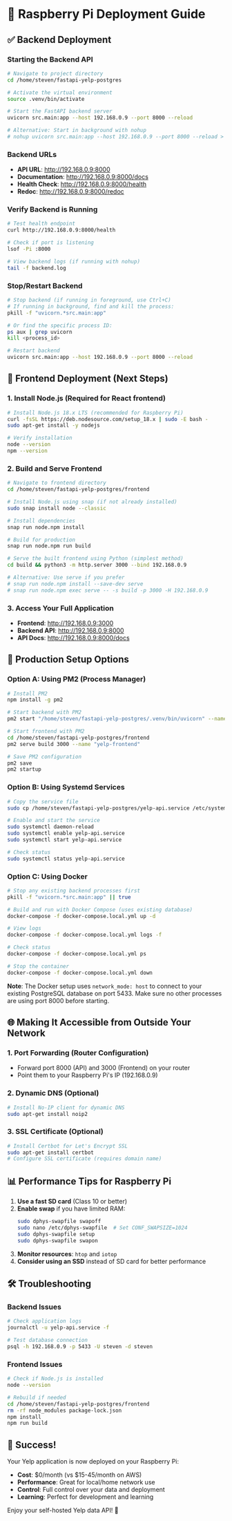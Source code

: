 # 🍓 Raspberry Pi Deployment Guide

## ✅ Backend Deployment

### Starting the Backend API

```bash
# Navigate to project directory
cd /home/steven/fastapi-yelp-postgres

# Activate the virtual environment
source .venv/bin/activate

# Start the FastAPI backend server
uvicorn src.main:app --host 192.168.0.9 --port 8000 --reload

# Alternative: Start in background with nohup
# nohup uvicorn src.main:app --host 192.168.0.9 --port 8000 --reload > backend.log 2>&1 &
```

### Backend URLs
- **API URL**: http://192.168.0.9:8000
- **Documentation**: http://192.168.0.9:8000/docs
- **Health Check**: http://192.168.0.9:8000/health
- **Redoc**: http://192.168.0.9:8000/redoc

### Verify Backend is Running
```bash
# Test health endpoint
curl http://192.168.0.9:8000/health

# Check if port is listening
lsof -Pi :8000

# View backend logs (if running with nohup)
tail -f backend.log
```

### Stop/Restart Backend
```bash
# Stop backend (if running in foreground, use Ctrl+C)
# If running in background, find and kill the process:
pkill -f "uvicorn.*src.main:app"

# Or find the specific process ID:
ps aux | grep uvicorn
kill <process_id>

# Restart backend
uvicorn src.main:app --host 192.168.0.9 --port 8000 --reload
```

## 🎯 Frontend Deployment (Next Steps)

### 1. Install Node.js (Required for React frontend)

```bash
# Install Node.js 18.x LTS (recommended for Raspberry Pi)
curl -fsSL https://deb.nodesource.com/setup_18.x | sudo -E bash -
sudo apt-get install -y nodejs

# Verify installation
node --version
npm --version
```

### 2. Build and Serve Frontend

```bash
# Navigate to frontend directory
cd /home/steven/fastapi-yelp-postgres/frontend

# Install Node.js using snap (if not already installed)
sudo snap install node --classic

# Install dependencies
snap run node.npm install

# Build for production
snap run node.npm run build

# Serve the built frontend using Python (simplest method)
cd build && python3 -m http.server 3000 --bind 192.168.0.9

# Alternative: Use serve if you prefer
# snap run node.npm install --save-dev serve
# snap run node.npm exec serve -- -s build -p 3000 -H 192.168.0.9
```

### 3. Access Your Full Application

- **Frontend**: http://192.168.0.9:3000
- **Backend API**: http://192.168.0.9:8000
- **API Docs**: http://192.168.0.9:8000/docs

## 🔧 Production Setup Options

### Option A: Using PM2 (Process Manager)

```bash
# Install PM2
npm install -g pm2

# Start backend with PM2
pm2 start "/home/steven/fastapi-yelp-postgres/.venv/bin/uvicorn" --name "yelp-api" -- src.main:app --host 192.168.0.9 --port 8000

# Start frontend with PM2
cd /home/steven/fastapi-yelp-postgres/frontend
pm2 serve build 3000 --name "yelp-frontend"

# Save PM2 configuration
pm2 save
pm2 startup
```

### Option B: Using Systemd Services

```bash
# Copy the service file
sudo cp /home/steven/fastapi-yelp-postgres/yelp-api.service /etc/systemd/system/

# Enable and start the service
sudo systemctl daemon-reload
sudo systemctl enable yelp-api.service
sudo systemctl start yelp-api.service

# Check status
sudo systemctl status yelp-api.service
```

### Option C: Using Docker

```bash
# Stop any existing backend processes first
pkill -f "uvicorn.*src.main:app" || true

# Build and run with Docker Compose (uses existing database)
docker-compose -f docker-compose.local.yml up -d

# View logs
docker-compose -f docker-compose.local.yml logs -f

# Check status
docker-compose -f docker-compose.local.yml ps

# Stop the container
docker-compose -f docker-compose.local.yml down
```

**Note**: The Docker setup uses `network_mode: host` to connect to your existing PostgreSQL database on port 5433. Make sure no other processes are using port 8000 before starting.

## 🌐 Making It Accessible from Outside Your Network

### 1. Port Forwarding (Router Configuration)
- Forward port 8000 (API) and 3000 (Frontend) on your router
- Point them to your Raspberry Pi's IP (192.168.0.9)

### 2. Dynamic DNS (Optional)
```bash
# Install No-IP client for dynamic DNS
sudo apt-get install noip2
```

### 3. SSL Certificate (Optional)
```bash
# Install Certbot for Let's Encrypt SSL
sudo apt-get install certbot
# Configure SSL certificate (requires domain name)
```

## 📊 Performance Tips for Raspberry Pi

1. **Use a fast SD card** (Class 10 or better)
2. **Enable swap** if you have limited RAM:
   ```bash
   sudo dphys-swapfile swapoff
   sudo nano /etc/dphys-swapfile  # Set CONF_SWAPSIZE=1024
   sudo dphys-swapfile setup
   sudo dphys-swapfile swapon
   ```
3. **Monitor resources**: `htop` and `iotop`
4. **Consider using an SSD** instead of SD card for better performance

## 🛠️ Troubleshooting

### Backend Issues
```bash
# Check application logs
journalctl -u yelp-api.service -f

# Test database connection
psql -h 192.168.0.9 -p 5433 -U steven -d steven
```

### Frontend Issues
```bash
# Check if Node.js is installed
node --version

# Rebuild if needed
cd /home/steven/fastapi-yelp-postgres/frontend
rm -rf node_modules package-lock.json
npm install
npm run build
```

## 🎉 Success!

Your Yelp application is now deployed on your Raspberry Pi:
- **Cost**: $0/month (vs $15-45/month on AWS)
- **Performance**: Great for local/home network use
- **Control**: Full control over your data and deployment
- **Learning**: Perfect for development and learning

Enjoy your self-hosted Yelp data API! 🚀
